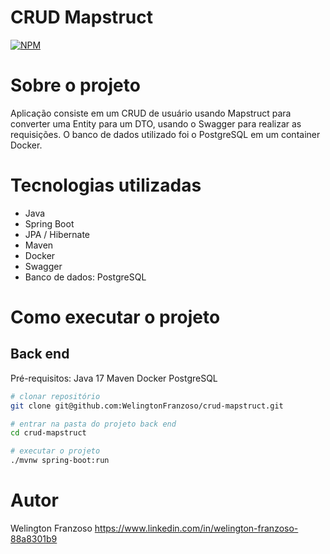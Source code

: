 # CRUD Mapstruct
[![NPM](https://img.shields.io/npm/l/react)](https://github.com/WelingtonFranzoso/franzoso-agregador-de-investimentos/blob/main/LICENSE) 

# Sobre o projeto

Aplicação consiste em um CRUD de usuário usando Mapstruct para converter uma Entity para um DTO, usando o Swagger para realizar as requisições. O banco de dados utilizado foi o PostgreSQL em um container Docker.

# Tecnologias utilizadas
- Java
- Spring Boot
- JPA / Hibernate
- Maven
- Docker
- Swagger
- Banco de dados: PostgreSQL

# Como executar o projeto

## Back end
Pré-requisitos: 
Java 17
Maven
Docker
PostgreSQL

```bash
# clonar repositório
git clone git@github.com:WelingtonFranzoso/crud-mapstruct.git

# entrar na pasta do projeto back end
cd crud-mapstruct

# executar o projeto
./mvnw spring-boot:run
```

# Autor

Welington Franzoso
https://www.linkedin.com/in/welington-franzoso-88a8301b9
